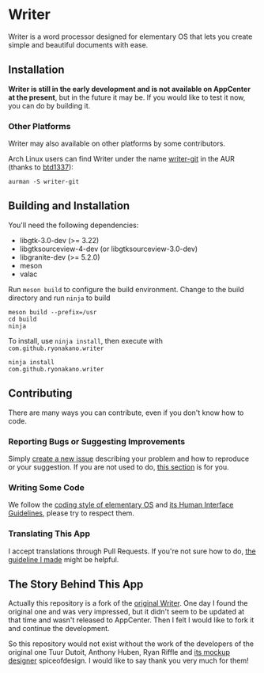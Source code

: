 # Writer

Writer is a word processor designed for elementary OS that lets you create simple and beautiful documents with ease.

## Installation

**Writer is still in the early development and is not available on AppCenter at the present**, but in the future it may be. If you would like to test it now, you can do by building it.

### Other Platforms

Writer may also available on other platforms by some contributors.

Arch Linux users can find Writer under the name [writer-git](https://aur.archlinux.org/packages/writer-git/) in the AUR (thanks to [btd1337](https://github.com/btd1337)):

    aurman -S writer-git

## Building and Installation

You'll need the following dependencies:

* libgtk-3.0-dev (>= 3.22)
* libgtksourceview-4-dev (or libgtksourceview-3.0-dev)
* libgranite-dev (>= 5.2.0)
* meson
* valac

Run `meson build` to configure the build environment. Change to the build directory and run `ninja` to build

    meson build --prefix=/usr
    cd build
    ninja

To install, use `ninja install`, then execute with `com.github.ryonakano.writer`

    ninja install
    com.github.ryonakano.writer

## Contributing

There are many ways you can contribute, even if you don't know how to code.

### Reporting Bugs or Suggesting Improvements

Simply [create a new issue](https://github.com/ryonakano/writer/issues/new) describing your problem and how to reproduce or your suggestion. If you are not used to do, [this section](https://elementary.io/docs/code/reference#reporting-bugs) is for you.

### Writing Some Code

We follow the [coding style of elementary OS](https://elementary.io/docs/code/reference#code-style) and [its Human Interface Guidelines](https://elementary.io/docs/human-interface-guidelines#human-interface-guidelines), please try to respect them.

### Translating This App

I accept translations through Pull Requests. If you're not sure how to do, [the guideline I made](po/README.md) might be helpful.

## The Story Behind This App

Actually this repository is a fork of the [original Writer](https://launchpad.net/writer). One day I found the original one and was very impressed, but it didn't seem to be updated at that time and wasn't released to AppCenter. Then I felt I would like to fork it and continue the development.

So this repository would not exist without the work of the developers of the original one Tuur Dutoit, Anthony Huben, Ryan Riffle and [its mockup designer](https://www.deviantart.com/spiceofdesign/art/Writer-Concept-351501580) spiceofdesign. I would like to say thank you very much for them!

